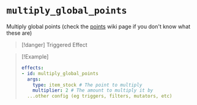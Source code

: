 # `multiply_global_points`

Multiply global points (check the [points](https://plugins.auxilor.io/effects/points) wiki page if you don't know what these are)

> [!danger] Triggered Effect

> [!Example]
> ```yaml
> effects:
> - id: multiply_global_points
>   args:
>     type: item_stock # The point to multiply
>     multiplier: 2 # The amount to multiply it by
>   ...other config (eg triggers, filters, mutators, etc)
> ```
